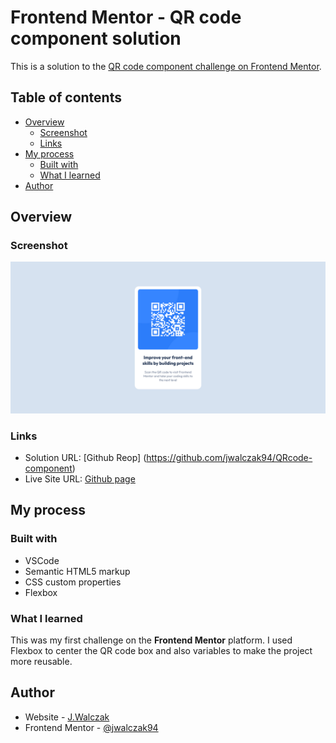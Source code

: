 # Frontend Mentor - QR code component solution

This is a solution to the [QR code component challenge on Frontend Mentor](https://www.frontendmentor.io/challenges/qr-code-component-iux_sIO_H). 

## Table of contents

- [Overview](#overview)
  - [Screenshot](#screenshot)
  - [Links](#links)
- [My process](#my-process)
  - [Built with](#built-with)
  - [What I learned](#what-i-learned)
 - [Author](#author)

## Overview

### Screenshot

![](./images/Screenshott.png)

### Links

- Solution URL: [Github Reop] (https://github.com/jwalczak94/QRcode-component)
- Live Site URL: [Github page](https://jwalczak94.github.io/QRcode-component/)

## My process


### Built with

- VSCode
- Semantic HTML5 markup
- CSS custom properties
- Flexbox

### What I learned

This was my first challenge on the **Frontend Mentor** platform. I used Flexbox to center the QR code box and also variables to make the project more reusable.

## Author

- Website - [J.Walczak](https://github.com/jwalczak94)
- Frontend Mentor - [@jwalczak94](https://www.frontendmentor.io/profile/jwalczak94)
